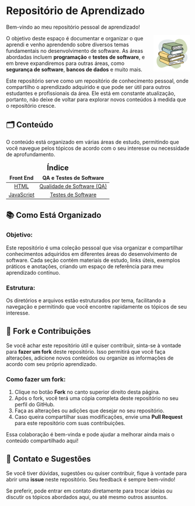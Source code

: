 # Repositório de Aprendizado

Bem-vindo ao meu repositório pessoal de aprendizado! 

<img src="./img/livros.png" alt="Descrição da Imagem" style="float: right; margin-left: 20px; max-width: 100px; height: auto;">

O objetivo deste espaço é documentar e organizar o que aprendi e venho aprendendo sobre diversos temas fundamentais no desenvolvimento de software. As áreas abordadas incluem **programação** e **testes de software**, e em breve expandiremos para outras áreas, como **segurança de software**, **bancos de dados** e muito mais.

Este repositório serve como um repositório de conhecimento pessoal, onde compartilho o aprendizado adquirido e que pode ser útil para outros estudantes e profissionais da área. Ele está em constante atualização, portanto, não deixe de voltar para explorar novos conteúdos à medida que o repositório cresce.

## 🗂️ Conteúdo

O conteúdo está organizado em várias áreas de estudo, permitindo que você navegue pelos tópicos de acordo com o seu interesse ou necessidade de aprofundamento.

<div align="center">
    <table>
        <thead>
            <tr align="center">
                <td colspan="2" style="font-size:20px"><strong>Índice</strong></td>
            </tr>
            <tr align="center">
                <td><b>Front End</b></td>
                <td><b>QA e Testes de Software</b></td>
            </tr>
        </thead>
        <tbody>
            <tr align="center">
                <td><a href="https://github.com/ThiagoGreiner/Estudos/tree/main/HTML">HTML</a></td>
                <td><a href="https://github.com/ThiagoGreiner/Estudos/tree/main/Teste%20_de_Software">Qualidade de Software (QA)</a></td>
            </tr>
            <tr align="center">
                <td><a href="https://github.com/ThiagoGreiner/Estudos/tree/main/JavaScript">JavaScript</a></td>
                <td><a href="https://github.com/ThiagoGreiner/Estudos/tree/main/Testes_de_software">Testes de Software</a></td>
            </tr>
        </tbody>
    </table>
</div>

## 📚 Como Está Organizado

### Objetivo:

Este repositório é uma coleção pessoal que visa organizar e compartilhar conhecimentos adquiridos em diferentes áreas do desenvolvimento de software. Cada seção contém materiais de estudo, links úteis, exemplos práticos e anotações, criando um espaço de referência para meu aprendizado contínuo.

### Estrutura:

Os diretórios e arquivos estão estruturados por tema, facilitando a navegação e permitindo que você encontre rapidamente os tópicos de seu interesse.

## 🍴 Fork e Contribuições

Se você achar este repositório útil e quiser contribuir, sinta-se à vontade para **fazer um fork** deste repositório. Isso permitirá que você faça alterações, adicione novos conteúdos ou organize as informações de acordo com seu próprio aprendizado. 

### Como fazer um fork:
1. Clique no botão **Fork** no canto superior direito desta página.
2. Após o fork, você terá uma cópia completa deste repositório no seu perfil do GitHub.
3. Faça as alterações ou adições que desejar no seu repositório.
4. Caso queira compartilhar suas modificações, envie uma **Pull Request** para este repositório com suas contribuições.

Essa colaboração é bem-vinda e pode ajudar a melhorar ainda mais o conteúdo compartilhado aqui!

## 🤝 Contato e Sugestões

Se você tiver dúvidas, sugestões ou quiser contribuir, fique à vontade para abrir uma **issue** neste repositório. Seu feedback é sempre bem-vindo!

Se preferir, pode entrar em contato diretamente para trocar ideias ou discutir os tópicos abordados aqui, ou até mesmo outros assuntos.